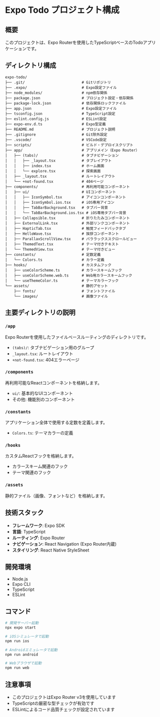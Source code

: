 # Expo Todo プロジェクト構成

## 概要
このプロジェクトは、Expo Routerを使用したTypeScriptベースのTodoアプリケーションです。

## ディレクトリ構成

```
expo-todo/
├── .git/                          # Gitリポジトリ
├── .expo/                         # Expo設定ファイル
├── node_modules/                  # npm依存関係
├── package.json                   # プロジェクト設定・依存関係
├── package-lock.json              # 依存関係ロックファイル
├── app.json                       # Expo設定ファイル
├── tsconfig.json                  # TypeScript設定
├── eslint.config.js               # ESLint設定
├── expo-env.d.ts                  # Expo型定義
├── README.md                      # プロジェクト説明
├── .gitignore                     # Git除外設定
├── .vscode/                       # VSCode設定
├── scripts/                       # ビルド・デプロイスクリプト
├── app/                           # アプリメイン（Expo Router）
│   ├── (tabs)/                    # タブナビゲーション
│   │   ├── _layout.tsx            # タブレイアウト
│   │   ├── index.tsx              # ホーム画面
│   │   └── explore.tsx            # 探索画面
│   ├── _layout.tsx                # ルートレイアウト
│   └── +not-found.tsx             # 404ページ
├── components/                    # 再利用可能コンポーネント
│   ├── ui/                        # UIコンポーネント
│   │   ├── IconSymbol.tsx         # アイコンコンポーネント
│   │   ├── IconSymbol.ios.tsx     # iOS専用アイコン
│   │   ├── TabBarBackground.tsx   # タブバー背景
│   │   └── TabBarBackground.ios.tsx # iOS専用タブバー背景
│   ├── Collapsible.tsx            # 折りたたみコンポーネント
│   ├── ExternalLink.tsx           # 外部リンクコンポーネント
│   ├── HapticTab.tsx              # 触覚フィードバックタブ
│   ├── HelloWave.tsx              # 挨拶コンポーネント
│   ├── ParallaxScrollView.tsx     # パララックススクロールビュー
│   ├── ThemedText.tsx             # テーマ付きテキスト
│   └── ThemedView.tsx             # テーマ付きビュー
├── constants/                     # 定数定義
│   └── Colors.ts                  # カラー定義
├── hooks/                         # カスタムフック
│   ├── useColorScheme.ts          # カラースキームフック
│   ├── useColorScheme.web.ts      # Web用カラースキームフック
│   └── useThemeColor.ts           # テーマカラーフック
└── assets/                        # 静的アセット
    ├── fonts/                     # フォントファイル
    └── images/                    # 画像ファイル
```

## 主要ディレクトリの説明

### `/app`
Expo Routerを使用したファイルベースルーティングのディレクトリです。
- `(tabs)/`: タブナビゲーション用のグループ
- `_layout.tsx`: ルートレイアウト
- `+not-found.tsx`: 404エラーページ

### `/components`
再利用可能なReactコンポーネントを格納します。
- `ui/`: 基本的なUIコンポーネント
- その他: 機能別のコンポーネント

### `/constants`
アプリケーション全体で使用する定数を定義します。
- `Colors.ts`: テーマカラーの定義

### `/hooks`
カスタムReactフックを格納します。
- カラースキーム関連のフック
- テーマ関連のフック

### `/assets`
静的ファイル（画像、フォントなど）を格納します。

## 技術スタック

- **フレームワーク**: Expo SDK
- **言語**: TypeScript
- **ルーティング**: Expo Router
- **ナビゲーション**: React Navigation (Expo Router内蔵)
- **スタイリング**: React Native StyleSheet

## 開発環境

- Node.js
- Expo CLI
- TypeScript
- ESLint

## コマンド

```bash
# 開発サーバー起動
npx expo start

# iOSシミュレータで起動
npm run ios

# Androidエミュレータで起動
npm run android

# Webブラウザで起動
npm run web
```

## 注意事項

- このプロジェクトはExpo Router v3を使用しています
- TypeScriptの厳密な型チェックが有効です
- ESLintによるコード品質チェックが設定されています 